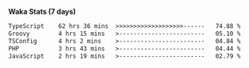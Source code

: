 
<b>Waka Stats (7 days)</b>

<!--START_SECTION:waka-->

```txt
TypeScript    62 hrs 36 mins  >>>>>>>>>>>>>>>>>>>------   74.88 %
Groovy        4 hrs 15 mins   >------------------------   05.10 %
TSConfig      4 hrs 2 mins    >------------------------   04.84 %
PHP           3 hrs 43 mins   >------------------------   04.44 %
JavaScript    2 hrs 19 mins   >------------------------   02.79 %
```

<!--END_SECTION:waka-->
